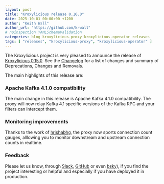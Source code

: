 ```yaml
---
layout: post
title: "Kroxylicious release 0.16.0"
date: 2025-10-01 00:00:00 +1200
author: "Keith Wall"
author_url: "https://github.com/k-wall"
# noinspection YAMLSchemaValidation
categories: blog kroxylicious-proxy kroxylicious-operator releases
tags: [ "releases", "kroxylicious-proxy", "kroxylicious-operator" ]
---
```


The Kroxylicious project is very pleased to announce the release
of [Kroxylicious 0.15.0](https://github.com/kroxylicious/kroxylicious/releases/tag/v0.16.0). See
the [Changelog](https://github.com/kroxylicious/kroxylicious/blob/main/CHANGELOG.md#0160) for a list of changes and
summary of Deprecations, Changes and Removals.

The main highlights of this release are:

### Apache Kafka 4.1.0 compatibility

The main change in this release is Apache Kafka 4.1.0 compatibility.  The proxy will now relay Kafka 4.1 specific versions of the Kafka RPC and your filters can intercept them.

### Monitoring improvements

Thanks to the work of [hrishabhg](https://github.com/hrishabhg), the proxy now sports connection count gauges, alllowing you to monitor downstream and upstream connection counts in realtime.

### Feedback

Please let us know,
through [Slack](https://kroxylicious.slack.com), [GitHub](https://github.com/kroxylicious/kroxylicious/issues) or
even [bsky](https://bsky.app/profile/kroxylicious.io)), if you find the project interesting or helpful and especially if
you have deployed it in production.
